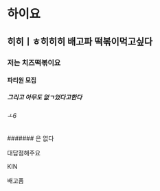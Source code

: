 # 하이요

## 히히ㅣㅎ히히히 배고파 떡볶이먹고싶다

### 저는 치즈떡볶이요

#### 파티원 모집

##### 그리고 아무도 없ㄱ었다고한다

###### ㅗ6

####### 은 없다


대답점해주요

KIN

배고픔
